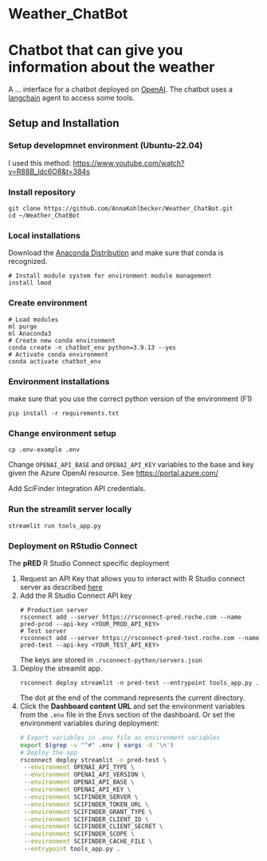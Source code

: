 # Weather_ChatBot
# Chatbot that can give you information about the weather
A ... interface for a chatbot deployed on [OpenAI](https://platform.openai.com/api-keys).
The chatbot uses a [langchain](https://python.langchain.com/en/latest/index.html) agent to access some tools.
## Setup and Installation
### Setup developmnet environment (Ubuntu-22.04)
I used this method: https://www.youtube.com/watch?v=R88B_ldc6O8&t=384s 
### Install repository
```
git clone https://github.com/AnnaKohlbecker/Weather_ChatBot.git
cd ~/Weather_ChatBot
```
### Local installations
Download the [Anaconda Distribution](https://docs.anaconda.com/free/anaconda/install/index.html) and make sure that conda is recognized.
```
# Install module system for environment module management
install lmod
```
### Create environment
```
# Load modules
ml purge
ml Anaconda3
# Create new conda environment
conda create -n chatbot_env python=3.9.13 --yes
# Activate conda environment
conda activate chatbot_env
```
### Environment installations
make sure that you use the correct python version of the environment (F1)
```
pip install -r requirements.txt
```
### Change environment setup
```
cp .env-example .env
```
Change `OPENAI_API_BASE` and `OPENAI_API_KEY` variables to the base and key given the Azure OpenAI resource.
See https://portal.azure.com/

Add SciFinder Integration API credentials. 
### Run the streamlit server locally
```
streamlit run tools_app.py
```
### Deployment on RStudio Connect
The **pRED** R Studio Connect specific deployment  
1. Request an API Key that allows you to interact with R Studio connect server as described [here](https://rsconnect-pred.roche.com/__docs__/user/api-keys/)
2. Add the R Studio Connect API key
    ```
    # Production server
    rsconnect add --server https://rsconnect-pred.roche.com --name pred-prod --api-key <YOUR_PROD_API_KEY> 
    # Test server
    rsconnect add --server https://rsconnect-pred-test.roche.com --name pred-test --api-key <YOUR_TEST_API_KEY> 
    ```
    The keys are stored in `.rsconnect-python/servers.json`
3. Deploy the streamlit app.
    ```
    rsconnect deploy streamlit -n pred-test --entrypoint tools_app.py .
    ```
    The dot at the end of the command represents the current directory.
4. Click the **Dashboard content URL** and set the environment variables from the `.env` file in the Envs section of the dashboard.
   Or set the environment variables during deployment:
    ```bash
    # Export variables in .env file as environment variables
    export $(grep -v "^#" .env | xargs -d '\n')
    # Deploy the app
    rsconnect deploy streamlit -n pred-test \
     --environment OPENAI_API_TYPE \
     --environment OPENAI_API_VERSION \
     --environment OPENAI_API_BASE \
     --environment OPENAI_API_KEY \
     --environment SCIFINDER_SERVER \
     --environment SCIFINDER_TOKEN_URL \
     --environment SCIFINDER_GRANT_TYPE \
     --environment SCIFINDER_CLIENT_ID \
     --environment SCIFINDER_CLIENT_SECRET \
     --environment SCIFINDER_SCOPE \
     --environment SCIFINDER_CACHE_FILE \
     --entrypoint tools_app.py .
    ```